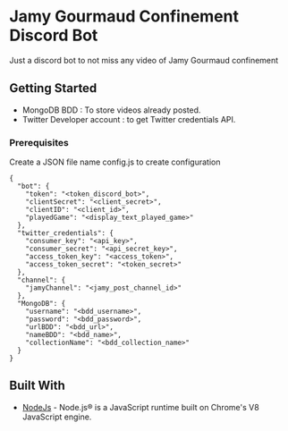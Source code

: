 # Jamy Gourmaud Confinement Discord Bot 

Just a discord bot to not miss any video of Jamy Gourmaud confinement

## Getting Started

- MongoDB BDD : To store videos already posted.
- Twitter Developer account : to get Twitter credentials API.

### Prerequisites

Create a JSON file name config.js to create configuration

```
{
  "bot": {
    "token": "<token_discord_bot>",
    "clientSecret": "<client_secret>",
    "clientID": "<client_id>",
    "playedGame": "<display_text_played_game>"
  },
  "twitter_credentials": {
    "consumer_key": "<api_key>",
    "consumer_secret": "<api_secret_key>",
    "access_token_key": "<access_token>",
    "access_token_secret": "<token_secret>"
  },
  "channel": {
    "jamyChannel": "<jamy_post_channel_id>"
  },
  "MongoDB": {
    "username": "<bdd_username>",
    "password": "<bdd_password>",
    "urlBDD": "<bdd_url>",
    "nameBDD": "<bdd_name>",
    "collectionName": "<bdd_collection_name>"
  }
}
```

## Built With

* [NodeJs](https://nodejs.org/) - Node.js® is a JavaScript runtime built on Chrome's V8 JavaScript engine.

